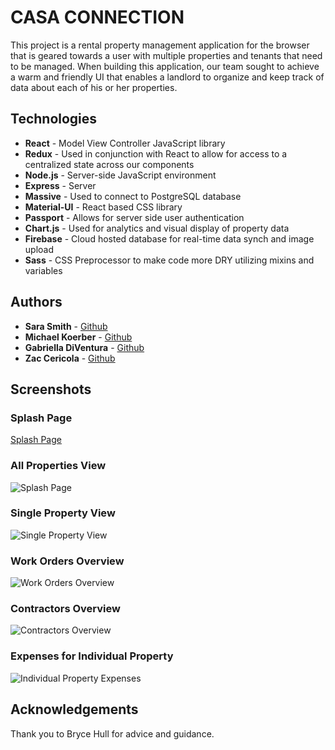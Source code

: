# CASA CONNECTION
This project is a rental property management application for the browser that is geared towards a user with multiple properties and tenants that need to be managed. When building this application, our team sought to achieve a warm and friendly UI that enables a landlord to organize and keep track of data about each of his or her properties. 

## Technologies
* **React** - Model View Controller JavaScript library
* **Redux** - Used in conjunction with React to allow for access to a centralized state across our components
* **Node.js** - Server-side JavaScript environment
* **Express** - Server
* **Massive** - Used to connect to PostgreSQL database
* **Material-UI** - React based CSS library
* **Passport** - Allows for server side user authentication
* **Chart.js** - Used for analytics and visual display of property data
* **Firebase** - Cloud hosted database for real-time data synch and image upload
* **Sass** - CSS Preprocessor to make code more DRY utilizing mixins and variables

## Authors
* **Sara Smith** - [Github](https://github.com/saradaniellesmith)
* **Michael Koerber** - [Github](https://github.com/Mkoerber7)
* **Gabriella DiVentura** - [Github](https://github.com/celias)
* **Zac Cericola** - [Github](https://github.com/zcericola)

## Screenshots
### Splash Page
[Splash Page](https://i.imgur.com/MHu5xjm.png)

### All Properties View
![Splash Page](https://i.imgur.com/WMXcR2l.png)

### Single Property View
![Single Property View](https://i.imgur.com/uhX9saY.png)

### Work Orders Overview
![Work Orders Overview](https://i.imgur.com/OvkiujO.png)

### Contractors Overview
![Contractors Overview](https://i.imgur.com/rzoQw0a.png)

### Expenses for Individual Property
![Individual Property Expenses](https://i.imgur.com/E956cXu.png)

## Acknowledgements <br />
Thank you to Bryce Hull for advice and guidance.

